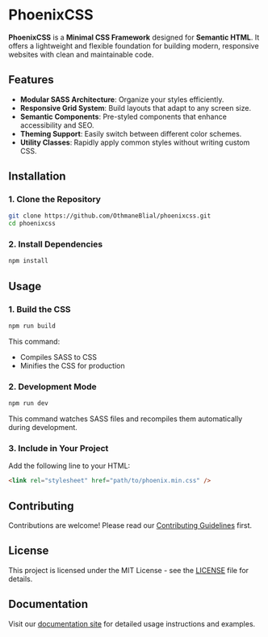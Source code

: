 # PhoenixCSS

**PhoenixCSS** is a **Minimal CSS Framework** designed for **Semantic HTML**. It offers a lightweight and flexible foundation for building modern, responsive websites with clean and maintainable code.

## Features

- **Modular SASS Architecture**: Organize your styles efficiently.
- **Responsive Grid System**: Build layouts that adapt to any screen size.
- **Semantic Components**: Pre-styled components that enhance accessibility and SEO.
- **Theming Support**: Easily switch between different color schemes.
- **Utility Classes**: Rapidly apply common styles without writing custom CSS.

## Installation

### 1. Clone the Repository

```bash
git clone https://github.com/OthmaneBlial/phoenixcss.git
cd phoenixcss
```

### 2. Install Dependencies

```bash
npm install
```

## Usage

### 1. Build the CSS

```bash
npm run build
```

This command:

- Compiles SASS to CSS
- Minifies the CSS for production

### 2. Development Mode

```bash
npm run dev
```

This command watches SASS files and recompiles them automatically during development.

### 3. Include in Your Project

Add the following line to your HTML:

```html
<link rel="stylesheet" href="path/to/phoenix.min.css" />
```

## Contributing

Contributions are welcome! Please read our [Contributing Guidelines](CONTRIBUTING.md) first.

## License

This project is licensed under the MIT License - see the [LICENSE](LICENSE) file for details.

## Documentation

Visit our [documentation site](https://www.othmaneblial.xyz/phoenixcss) for detailed usage instructions and examples.
